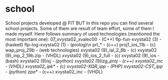 # school
School projects developed @ FIT BUT
In this repo you can find several school projects. Some of them are result of team effort, some of them I made myself.
Here follows summary of used technologies (mentioned the most important one):
07_xvysta02_xvalec00        - (C++)
flp-fun-xvysta02 (3)        - (haskell)
flp-log-xvysta02 (1)        - (prolog)\n
prl_*                       - (c++)
proj1_ios_11b               - (c)
wap_proj_29b                - (web technologies)
xvysta02 (9)_ial_2_6b       - (c)
xvysta02 (9)_inp_2_19b.zip  - (VHDL)
xvysta02 (9)_ios_2_full     - (c)
xvysta02 (9)_ios            - (bash)
xvysta02 (9)_isj            - (python)
xvysta02 (9)_izg_proj       - (c++)
xvysta02_inc                - (VHDL)
xvysta02_ipk_*              - (c)
xvysta02-XQR_ipp            - (PHP)
xvysta02-CST_ipp            - (python)
zpo_*                       - (c++)
xvysta02_inc                - (VHDL)
